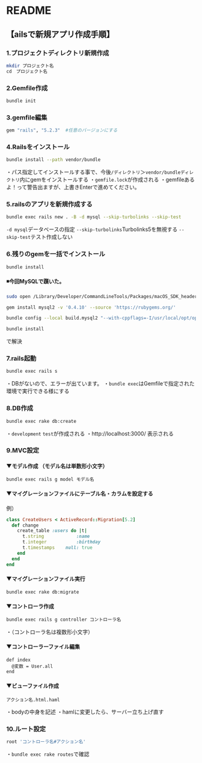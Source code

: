 # README

## 【ailsで新規アプリ作成手順】

### 1.プロジェクトディレクトリ新規作成
```bash
mkdir プロジェクト名
cd　プロジェクト名
```

### 2.Gemfile作成
```bash
bundle init
```

### 3.gemfile編集
```bash
gem "rails", "5.2.3"  #任意のバージョンにする
```

### 4.Railsをインストール
```bash
bundle install --path vendor/bundle
```
・パス指定してインストールする事で、今後`/ディレクトリ`＞`vendor/bundleディレクトリ`内にgemをインストールする
・`gemfile.lock`が作成される
・gemfileあるよ！って警告出ますが、上書きEnterで進めてください。


### 5.railsのアプリを新規作成する
```bash
bundle exec rails new . -B -d mysql --skip-turbolinks --skip-test
```
`-d mysql`データベースの指定
`--skip-turbolinks`Turbolinks5を無視する
`--skip-test`テスト作成しない


### 6.残りのgemを一括でインストール
```bash
bundle install
```
#### ◾今回MySQLで躓いた。
```bash
sudo open /Library/Developer/CommandLineTools/Packages/macOS_SDK_headers_for_macOS_10.14.pkg
```
```bash
gem install mysql2 -v '0.4.10' --source 'https://rubygems.org/'
```
```bash
bundle config --local build.mysql2 "--with-cppflags=-I/usr/local/opt/openssl/include"
```
```bash
bundle install
```
で解決


### 7.rails起動
```bash
bundle exec rails s
```
・DBがないので、エラーが出ています。
・`bundle exec`はGemfileで指定された環境で実行できる様にする


### 8.DB作成
```bash
bundle exec rake db:create
```
・`development` `test`が作成される
・http://localhost:3000/ 表示される

### 9.MVC設定
#### ▼モデル作成 （モデル名は単数形小文字）
```bash
bundle exec rails g model モデル名
```
#### ▼マイグレーションファイルにテーブル名・カラムを設定する
例）
```user.rb
class CreateUsers < ActiveRecord::Migration[5.2]
  def change
    create_table :users do |t|
      t.string            :name
      t.integer           :birthday
      t.timestamps    null: true
    end
  end
end
```
#### ▼マイグレーションファイル実行
```bash
bundle exec rake db:migrate
```
#### ▼コントローラ作成
```bash
bundle exec rails g controller コントローラ名
```
・（コントローラ名は複数形小文字）

#### ▼コントローラーファイル編集
```
def index 
  @変数 = User.all
end
```

#### ▼ビューファイル作成
```
アクション名.html.haml
```
・bodyの中身を記述
・hamlに変更したら、サーバー立ち上げ直す


### 10.ルート設定
```bash
root 'コントローラ名#アクション名'
```
・`bundle exec rake routes`で確認